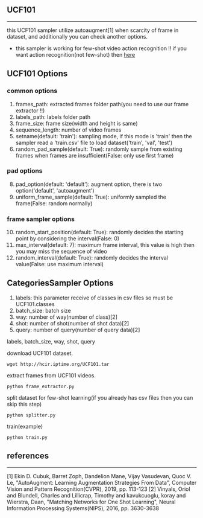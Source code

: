 ## UCF101
-------------
this UCF101 sampler utilize autoaugment[1] when scarcity of frame in dataset, and additionally you can check another options.

* this sampler is working for few-shot video action recognition !!
if you want action recognition(not few-shot) then [here](https://github.com/titania7777/Pytorch_Sampler/tree/master/UCF_101)

## UCF101 Options
### common options
1. frames_path: extracted frames folder path(you need to use our frame extractor !!)
2. labels_path: labels folder path
4. frame_size: frame size(width and height is same)
5. sequence_length: number of video frames
6. setname(default: 'train'): sampling mode, if this mode is 'train' then the sampler read a 'train.csv' file to load dataset('train', 'val', 'test')
7. random_pad_sample(default: True): randomly sample from existing frames when frames are insufficient(False: only use first frame)
### pad options
8. pad_option(default: 'default'): augment option, there is two option('default', 'autoaugment')
9. uniform_frame_sample(default: True): uniformly sampled the frame(False: random normally)
### frame sampler options
10. random_start_position(default: True): randomly decides the starting point by considering the interval(False: 0)
11. max_interval(default: 7): maximum frame interval, this value is high then you may miss the sequence of video
12. random_interval(default: True): randomly decides the interval value(False: use maximum interval)

## CategoriesSampler Options
1. labels: this parameter receive of classes in csv files so must be UCF101.classes
2. batch_size: batch size
3. way: number of way(number of class)[2]
4. shot: number of shot(number of shot data)[2]
5. query: number of query(number of query data)[2]

labels, batch_size, way, shot, query


download UCF101 dataset.
```
wget http://hcir.iptime.org/UCF101.tar
```
extract frames from UCF101 videos.
```
python frame_extractor.py
```
split dataset for few-shot learning(if you already has csv files then you can skip this step)
```
python splitter.py
```
train(example)
```
python train.py
```
## references
-------------
[1] Ekin D. Cubuk, Barret Zoph, Dandelion Mane, Vijay Vasudevan, Quoc V. Le, "AutoAugment: Learning Augmentation Strategies From Data", Computer Vision and Pattern Recognition(CVPR), 2019, pp. 113-123
[2] Vinyals, Oriol and Blundell, Charles and Lillicrap, Timothy and kavukcuoglu, koray and Wierstra, Daan, "Matching Networks for One Shot Learning", Neural Information Processing Systems(NIPS), 2016, pp. 3630-3638